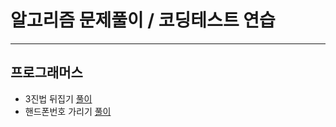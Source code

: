 # 알고리즘 문제풀이 / 코딩테스트 연습

---

## 프로그래머스

- 3진법 뒤집기 [풀이](https://github.com/cheese-cake-cookie/TIL/blob/master/algorithm/3%EC%A7%84%EB%B2%95%EB%92%A4%EC%A7%91%EA%B8%B0.md)
- 핸드폰번호 가리기 [풀이](https://github.com/cheese-cake-cookie/TIL/blob/master/algorithm/%ED%95%B8%EB%93%9C%ED%8F%B0%EB%B2%88%ED%98%B8%EA%B0%80%EB%A6%AC%EA%B8%B0.md)
